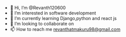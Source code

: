 - 👋 Hi, I’m @Revanth120600
- 👀 I’m interested in software development
- 🌱 I’m currently learning Django,python and react js
- 💞️ I’m looking to collaborate on 
- 📫 How to reach me revanthatmakuru98@gmail.com

<!---
Revanth120600/Revanth120600 is a ✨ special ✨ repository because its `README.md` (this file) appears on your GitHub profile.
You can click the Preview link to take a look at your changes.
--->
